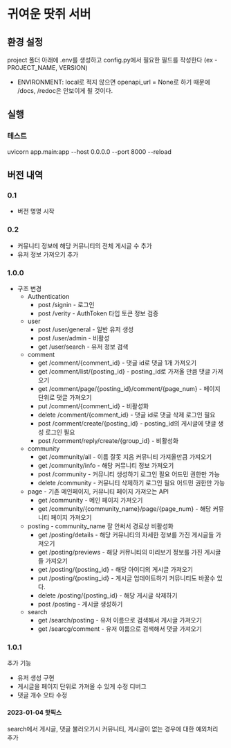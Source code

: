 # 귀여운 땃쥐 서버

## 환경 설정
project 폴더 아래에 .env를 생성하고 config.py에서 필요한 필드를 작성한다 (ex - PROJECT_NAME, VERSION)
- ENVIRONMENT: local로 적지 않으면 openapi_url = None로 하기 때문에 /docs, /redoc은 안보이게 될 것이다.

## 실행
### 테스트
uvicorn app.main:app --host 0.0.0.0 --port 8000 --reload

## 버전 내역
### 0.1
- 버전 명명 시작
### 0.2
- 커뮤니티 정보에 해당 커뮤니티의 전체 게시글 수 추가
- 유저 정보 가져오기 추가
### 1.0.0
- 구조 변경
    - Authentication
        - post /signin - 로그인
        - post /verity - AuthToken 타입 토큰 정보 검증
    - user
        - post /user/general - 일반 유저 생성
        - post /user/admin - 비활성
        - get /user/search - 유저 정보 검색
    - comment
        - get /comment/{comment_id} - 댓글 id로 댓글 1개 가져오기
        - get /comment/list/{posting_id} - posting_id로 가져올 만큼 댓글 가져오기
        - get /comment/page/{posting_id}/comment/{page_num} - 페이지 단위로 댓글 가져오기
        - put /comment/{comment_id} - 비활성화
        - delete /comment/{comment_id} - 댓글 id로 댓글 삭제 로그인 필요
        - post /comment/create/{posting_id} - posting_id의 게시글에 댓글 생성 로그인 필요
        - post /comment/reply/create/{group_id} - 비활성화
    - community
        - get /community/all - 이름 잘못 지음 커뮤니티 가져올만큼 가져오기
        - get /community/info - 해당 커뮤니티 정보 가져오기
        - post /community - 커뮤니티 생성하기 로그인 필요 어드민 권한만 가능
        - delete /community - 커뮤니티 삭제하기 로그인 필요 어드민 권한만 가능
    - page - 기존 메인페이지, 커뮤니티 페이지 가져오는 API
        - get /community - 메인 페이지 가져오기
        - get /community/{community_name}/page/{page_num} - 해당 커뮤니티 페이지 가져오기
    - posting - community_name 잘 안써서 경로상 비활성화
        - get /posting/details - 해당 커뮤니티의 자세한 정보를 가진 게시글들 가져오기
        - get /posting/previews - 해당 커뮤니티의 미리보기 정보를 가진 게시글들 가져오기
        - get /posting/{posting_id} - 해당 아이디의 게시글 가져오기
        - put /posting/{posting_id} - 게시글 업데이트하기 커뮤니티도 바꿀수 있다.
        - delete /posting/{posting_id} - 해당 게시글 삭제하기
        - post /posting - 게시글 생성하기
    - search 
        - get /search/posting - 유저 이름으로 검색해서 게시글 가져오기
        - get /searcg/comment - 유저 이름으로 검색해서 댓글 가져오기
### 1.0.1
추가 기능
- 유저 생성 구현
- 게시글을 페이지 단위로 가져올 수 있게 수정
디버그
- 댓글 개수 오타 수정 
#### 2023-01-04 핫픽스
search에서 게시글, 댓글 불러오기시 커뮤니티, 게시글이 없는 경우에 대한 예외처리 추가